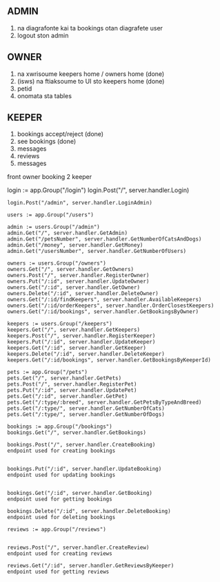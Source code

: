 ## ADMIN

1. na diagrafonte kai ta bookings otan diagrafete user
2. logout ston admin


## OWNER

1. na xwrisoume keepers home / owners home  (done)
2. (isws) na ftiaksoume to UI sto keepers home (done)
3. petid
4. onomata sta tables

## KEEPER
1. bookings accept/reject (done)
2. see bookings (done)
4. messages
5. reviews
6. messages

front owner booking 2 keeper

login := app.Group("/login")
	login.Post("/", server.handler.Login)

	login.Post("/admin", server.handler.LoginAdmin)

	users := app.Group("/users")

	admin := users.Group("/admin")
	admin.Get("/", server.handler.GetAdmin)
	admin.Get("/petsNumber", server.handler.GetNumberOfCatsAndDogs)
	admin.Get("/money", server.handler.GetMoney)
	admin.Get("/usersNumber", server.handler.GetNumberOfUsers)

	owners := users.Group("/owners")
	owners.Get("/", server.handler.GetOwners)
	owners.Post("/", server.handler.RegisterOwner)
	owners.Put("/:id", server.handler.UpdateOwner)
	owners.Get("/:id", server.handler.GetOwner)
	owners.Delete("/:id", server.handler.DeleteOwner)
	owners.Get("/:id/findKeepers", server.handler.AvailableKeepers)
	owners.Get("/:id/orderKeepers", server.handler.OrderClosestKeepers)
	owners.Get("/:id/bookings", server.handler.GetBookingsByOwner)

	keepers := users.Group("/keepers")
	keepers.Get("/", server.handler.GetKeepers)
	keepers.Post("/", server.handler.RegisterKeeper)
	keepers.Put("/:id", server.handler.UpdateKeeper)
	keepers.Get("/:id", server.handler.GetKeeper)
	keepers.Delete("/:id", server.handler.DeleteKeeper)
	keepers.Get("/:id/bookings", server.handler.GetBookingsByKeeperId)

	pets := app.Group("/pets")
	pets.Get("/", server.handler.GetPets)
	pets.Post("/", server.handler.RegisterPet)
	pets.Put("/:id", server.handler.UpdatePet)
	pets.Get("/:id", server.handler.GetPet)
	pets.Get("/:type/:breed", server.handler.GetPetsByTypeAndBreed)
	pets.Get("/:type/", server.handler.GetNumberOfCats)
	pets.Get("/:type/", server.handler.GetNumberOfDogs)

	bookings := app.Group("/bookings")
	bookings.Get("/", server.handler.GetBookings)

	bookings.Post("/", server.handler.CreateBooking)
    endpoint used for creating bookings


	bookings.Put("/:id", server.handler.UpdateBooking)
    endpoint used for updating bookings


	bookings.Get("/:id", server.handler.GetBooking)
    endpoint used for getting bookings

	bookings.Delete("/:id", server.handler.DeleteBooking)
    endpoint used for deleting bookings

	reviews := app.Group("/reviews")


	reviews.Post("/", server.handler.CreateReview)
    endpoint used for creating reviews

	reviews.Get("/:id", server.handler.GetReviewsByKeeper)
    endpoint used for getting reviews
